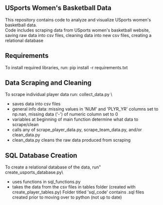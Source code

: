 ## USports Women's Basketball Data
This repository contains code to analyze and visualize USports women's basketball data.\
Code includes scraping data from USports women's basketball website, saving raw data into csv files, cleaning data into new csv files, creating a relational database

## Requirements
To install required libraries, run: pip install -r requirements.txt

## Data Scraping and Cleaning
To scrape individual player data run: collect_data.py \
* saves data into csv files
* general info data: missing values in 'NUM' and 'PLYR_YR' columns set to np.nan, missing data ('-') of numeric column set to 0
* variables at beginning of main function determine what data to scrape/clean
* calls any of scrape_player_data.py, scrape_team_data.py, and/or clean_data.py
* clean_data.py cleans the raw data produced from scraping

## SQL Database Creation
To create a relational database of the data, run" create_usports_database.py\
* uses functions in sql_functions.py 
* takes the data from the csv files in tables folder (created with create_player_tables.py)
Folder titled 'sql_code' contains .sql files created prior to moving over to python (not up to date)


    